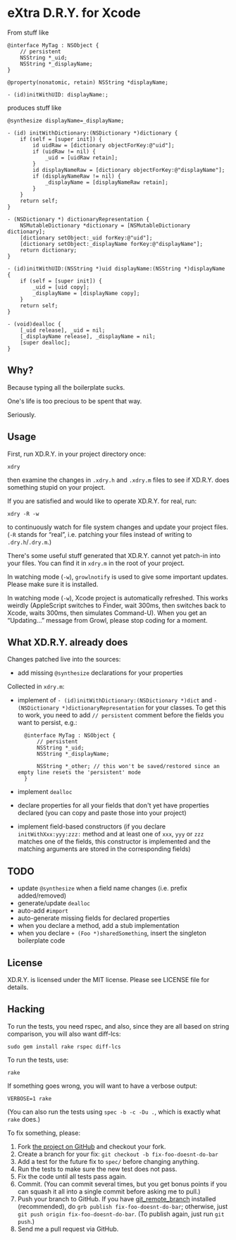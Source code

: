 eXtra D.R.Y. for Xcode
======================

From stuff like

    @interface MyTag : NSObject {
    	// persistent
    	NSString *_uid;
    	NSString *_displayName;
    }

    @property(nonatomic, retain) NSString *displayName;

    - (id)initWithUID: displayName:;

produces stuff like

    @synthesize displayName=_displayName;

    - (id) initWithDictionary:(NSDictionary *)dictionary {
        if (self = [super init]) {
            id uidRaw = [dictionary objectForKey:@"uid"];
            if (uidRaw != nil) {
                _uid = [uidRaw retain];
            }
            id displayNameRaw = [dictionary objectForKey:@"displayName"];
            if (displayNameRaw != nil) {
                _displayName = [displayNameRaw retain];
            }
        }
        return self;
    }

    - (NSDictionary *) dictionaryRepresentation {
        NSMutableDictionary *dictionary = [NSMutableDictionary dictionary];
        [dictionary setObject:_uid forKey:@"uid"];
        [dictionary setObject:_displayName forKey:@"displayName"];
        return dictionary;
    }

    - (id)initWithUID:(NSString *)uid displayName:(NSString *)displayName {
        if (self = [super init]) {
            _uid = [uid copy];
            _displayName = [displayName copy];
        }
        return self;
    }

    - (void)dealloc {
        [_uid release], _uid = nil;
        [_displayName release], _displayName = nil;
        [super dealloc];
    }


Why?
----

Because typing all the boilerplate sucks.

One's life is too precious to be spent that way.

Seriously.


Usage
-----

First, run XD.R.Y. in your project directory once:

    xdry

then examine the changes in `.xdry.h` and `.xdry.m` files to see if XD.R.Y. does something stupid on your project.

If you are satisfied and would like to operate XD.R.Y. for real, run:

    xdry -R -w

to continuously watch for file system changes and update your project files. (`-R` stands for “real”, i.e. patching your files instead of writing to `.dry.h`/`.dry.m`.)

There's some useful stuff generated that XD.R.Y. cannot yet patch-in into your files. You can find it in `xdry.m` in the root of your project.

In watching mode (`-w`), `growlnotify` is used to give some important updates. Please make sure it is installed.

In watching mode (`-w`), Xcode project is automatically refreshed. This works weirdly (AppleScript switches to Finder, wait 300ms, then switches back to Xcode, waits 300ms, then simulates Command-U). When you get an “Updating...” message from Growl, please stop coding for a moment.


What XD.R.Y. already does
-------------------------

Changes patched live into the sources:

* add missing `@synthesize` declarations for your properties

Collected in `xdry.m`:

* implement of `- (id)initWithDictionary:(NSDictionary *)dict` and `- (NSDictionary *)dictionaryRepresentation` for your classes. To get this to work, you need to add `// persistent` comment before the fields you want to persist, e.g.:

        @interface MyTag : NSObject {
        	// persistent
        	NSString *_uid;
        	NSString *_displayName;

        	NSString *_other; // this won't be saved/restored since an empty line resets the 'persistent' mode
        }

* implement `dealloc`

* declare properties for all your fields that don't yet have properties declared (you can copy and paste those into your project)

* implement field-based constructors (if you declare `initWithXxx:yyy:zzz:` method and at least one of `xxx`, `yyy` or `zzz` matches one of the fields, this constructor is implemented and the matching arguments are stored in the corresponding fields)


TODO
----

* update `@synthesize` when a field name changes (i.e. prefix added/removed)
* generate/update `dealloc`
* auto-add `#import`
* auto-generate missing fields for declared properties
* when you declare a method, add a stub implementation
* when you declare `+ (Foo *)sharedSomething`, insert the singleton boilerplate code


License
-------

XD.R.Y. is licensed under the MIT license. Please see LICENSE file for details.


Hacking
-------

To run the tests, you need rspec, and also, since they are all based on string comparison, you will also want diff-lcs:

    sudo gem install rake rspec diff-lcs

To run the tests, use:

    rake

If something goes wrong, you will want to have a verbose output:

    VERBOSE=1 rake

(You can also run the tests using `spec -b -c -Du .`, which is exactly what `rake` does.)

To fix something, please:

1. Fork [the project on GitHub](http://github.com/mockko/xdry) and checkout your fork.
2. Create a branch for your fix: `git checkout -b fix-foo-doesnt-do-bar`
3. Add a test for the future fix to `spec/` before changing anything.
4. Run the tests to make sure the new test does not pass.
5. Fix the code until all tests pass again.
6. Commit. (You can commit several times, but you get bonus points if you can squash it all into a single commit before asking me to pull.)
7. Push your branch to GitHub. If you have [git_remote_branch](http://github.com/webmat/git_remote_branch) installed (recommended), do `grb publish fix-foo-doesnt-do-bar`; otherwise, just `git push origin fix-foo-doesnt-do-bar`. (To publish again, just run `git push`.)
8. Send me a pull request via GitHub.

